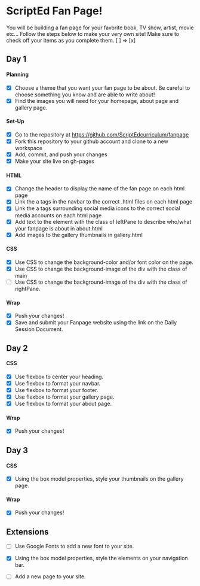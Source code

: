 # ScriptEd Fan Page!
You will be building a fan page for your favorite book, TV show, artist, movie etc... Follow the steps below to make your very own site! 
Make sure to check off your items as you complete them. [ ] => [x]


## Day 1
#### Planning
- [x] Choose a theme that you want your fan page to be about. Be careful to choose something you know and are able to write about!
- [x] Find the images you will need for your homepage, about page and gallery page.
#### Set-Up
- [x] Go to the repository at https://github.com/ScriptEdcurriculum/fanpage
- [x] Fork this repository to your github account and clone to a new workspace
- [x] Add, commit, and push your changes
- [x] Make your site live on gh-pages
#### HTML
- [x] Change the header to display the name of the fan page on each html page
- [x] Link the a tags in the navbar to the correct .html files on each html page
- [x] Link the a tags surrounding social media icons to the correct social media accounts on each html page
- [x] Add text to the element with the class of leftPane to describe who/what your fanpage is about in about.html
- [x] Add images to the gallery thumbnails in gallery.html
#### CSS
- [x] Use CSS to change the background-color and/or font color on the page.
- [x] Use CSS to change the background-image of the div with the class of main
- [ ] Use CSS to change the background-image of the div with the class of rightPane.

#### Wrap
- [x] Push your changes!
- [x] Save and submit your Fanpage website using the link on the Daily Session Document.

## Day 2
#### CSS
- [x] Use flexbox to center your heading. 
- [x] Use flexbox to format your navbar.
- [x] Use flexbox to format your footer.
- [x] Use flexbox to format your gallery page. 
- [x] Use flexbox to format your about page. 

#### Wrap
- [x] Push your changes!

## Day 3
#### CSS
- [x] Using the box model properties, style your thumbnails on the gallery page. 

#### Wrap
- [x] Push your changes!

## Extensions
- [ ] Use Google Fonts to add a new font to your site.
- [x] Using the box model properties, style the elements on your navigation bar.
- [ ] Add a new page to your site.

